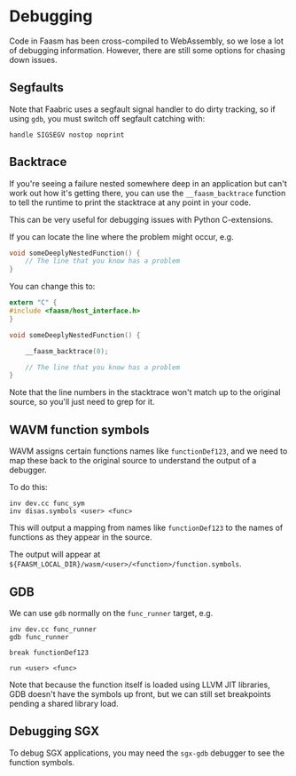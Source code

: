 # Debugging

Code in Faasm has been cross-compiled to WebAssembly, so we lose a lot of
debugging information. However, there are still some options for chasing down
issues.

## Segfaults

Note that Faabric uses a segfault signal handler to do dirty tracking, so if
using `gdb`, you must switch off segfault catching with:

```
handle SIGSEGV nostop noprint
```

## Backtrace

If you're seeing a failure nested somewhere deep in an application but can't
work out how it's getting there, you can use the `__faasm_backtrace` function
to tell the runtime to print the stacktrace at any point in your code.

This can be very useful for debugging issues with Python C-extensions.

If you can locate the line where the problem might occur, e.g.

```c
void someDeeplyNestedFunction() {
    // The line that you know has a problem
}
```

You can change this to:

```c
extern "C" {
#include <faasm/host_interface.h>
}

void someDeeplyNestedFunction() {

    __faasm_backtrace(0);

    // The line that you know has a problem
}
```

Note that the line numbers in the stacktrace won't match up to the original
source, so you'll just need to grep for it.

## WAVM function symbols

WAVM assigns certain functions names like `functionDef123`, and we need to map
these back to the original source to understand the output of a debugger.

To do this:

```
inv dev.cc func_sym
inv disas.symbols <user> <func>
```

This will output a mapping from names like `functionDef123` to the names of
functions as they appear in the source.

The output will appear at
`${FAASM_LOCAL_DIR}/wasm/<user>/<function>/function.symbols`.

## GDB

We can use `gdb` normally on the `func_runner` target, e.g.

```
inv dev.cc func_runner
gdb func_runner

break functionDef123

run <user> <func>
```

Note that because the function itself is loaded using LLVM JIT libraries, GDB
doesn't have the symbols up front, but we can still set breakpoints pending a
shared library load.

## Debugging SGX

To debug SGX applications, you may need the `sgx-gdb` debugger to see the
function symbols.
